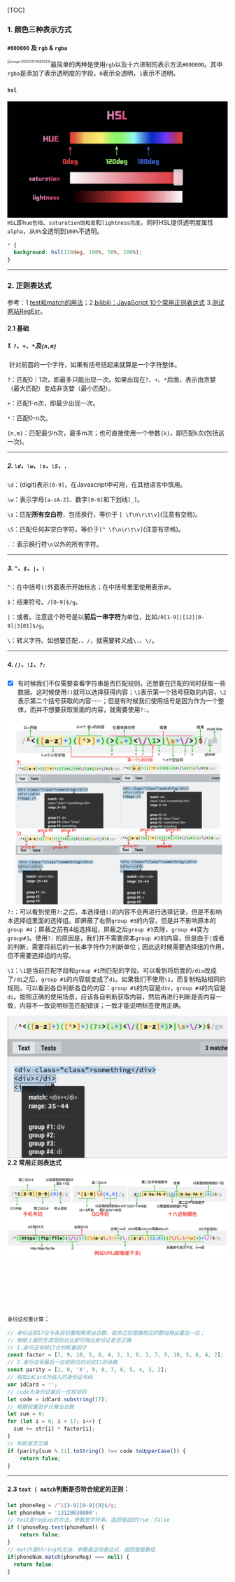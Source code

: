 [TOC]

### 1. 颜色三种表示方式

#### `#000000` 及  `rgb` & `rgba`

<img src="/Users/samstephen/Library/Mobile Documents/com~apple~CloudDocs/TyporaNotes/知识/images/rgba.png" alt="image-20210313145659218" style="zoom:50%;" align="left"/>

​	最简单的两种是使用`rgb`以及十六进制的表示方法`#000000`。其中`rgba`是添加了表示透明度的字段，`0`表示全透明，`1`表示不透明。

#### `hsl`

<img src="./images/HSL.png" alt="image-20210313144959788" style="zoom:50%;" align="left"/>

​	`HSL`即`hue色相`、`saturation饱和度`和`lightness亮度`。同时HSL提供透明度属性`alpha`，从`0%`全透明到`100%`不透明。

```css
* {
  background: hsl(120deg, 100%, 50%, 100%);
}
```

****

### 2. 正则表达式

参考：1.[test和match的用法](https://blog.csdn.net/weixin_39818813/article/details/79731542)；2.[bilibili：JavaScript 10个常用正则表达式](https://www.bilibili.com/video/BV1QK4y1K72U) 3.[测试网站RegExr](https://regexr.com)。

#### 2.1 基础

##### 1. `?`、`+`、`*`及`{n,m}`

​	针对前面的一个字符，如果有括号括起来就算是一个字符整体。

`?`：匹配0｜1次，即最多只能出现一次。如果出现在`?`、`+`、`*`后面，表示由贪婪（最大匹配）变成非贪婪（最小匹配）。

`+`：匹配1-n次，即最少出现一次。

`*`：匹配0-n次。

`{n,m}`：匹配最少n次，最多m次；也可直接使用一个参数`{k}`，即匹配k次(包括这一次)。

****

##### 2. `\d`、`\w`、`\s`、`\S`、`.`

`\d`：(digit)表示`[0-9]`，在Javascript中可用，在其他语言中慎用。

`\w`：表示字母`[a-zA-Z]`、数字`[0-9]`和下划线`[_]`。

`\s`：匹配**所有空白符**，包括换行，等价于 `[ \f\n\r\t\v]`(注意有空格)。

`\S`：匹配任何非空白字符。等价于`[^ \f\n\r\t\v]`(注意有空格)。

`.`：表示换行符`\n`以外的所有字符。

****

##### 3. `^`、`$`、`|`、`\`

`^`：在中括号`[]`外面表示开始标志；在中括号里面使用表示`非`。

`$`：结束符号。`/[0-9]$/g`。

`|`：或者。注意这个符号是以**前后一串字符**为单位，比如`/0[1-9]|[12][0-9]|3[01]$/g`。

`\`：转义字符。如想要匹配`.`、`/`，就需要转义成`\.`、`\/`。

****

##### 4. `()`、`\1`、`?:`

- [x] 有时候我们不仅需要查看字符串是否匹配规则，还想要在匹配的同时获取一些数据。这时候使用`()`就可以选择获得内容；`\1`表示第一个括号获取的内容，`\2`表示第二个括号获取的内容······；但是有时候我们使用括号是因为作为一个整体，而并不想要获取里面的内容，就需要使用`?:`。

<img src="./images/选择.png" alt="image-20210314175013894" style="zoom:50%;" align="left"/>

`?:`：可以看到使用`?:`之后，本选择组`()`的内容不会再进行选择记录，但是不影响本选择组里面的选择组。即屏蔽了右侧`group #3`的内容，但是并不影响原本的`group #4`；屏蔽之前有4组选择组，屏蔽之后`group #3`去除，`group #4`变为`group#3`。使用`?:` 的原因是，我们并不需要原本`group #3`的内容，但是由于`|`或者的判断，需要将前后的一长串字符作为判断单位；因此这时候需要选择组的作用，但不需要选择组的内容。

`\1`：`\1`是当前匹配字段和`group #1`所匹配的字段。可以看到将后面的`/div`改成了`/di`之后，`group #1`的内容就变成了`di`。如果我们不使用`\1`，而复制粘贴相同的规则，可以看到各自判断各自的内容：`group #1`的内容是`div`，`group #4`的内容是`di`。按照正确的使用场景，应该各自判断获取内容，然后再进行判断是否内容一致，内容不一致说明标签匹配错误；一致才能说明标签使用正确。

<img src="./images/不使用选择.png" alt="image-20210314175613767" style="zoom:50%;" align="left"/>

****

#### 2.2 常用正则表达式

<img src="./images/正则-1.png" alt="image-20210314153817732" style="zoom:50%;" align="left"/>

```js
// 手机号码
let phoneReg = /^1[3-9][0-9]{9}$/g;
// QQ号码, js里面\d等同于[0-9]，如果是其他语言要注意，\d包括除了0-9之外的其他数字字符 
let qqAcountReg = /^[1-9]\d{4,9}/g; // \d <=> [0-9]
// 十六进制颜色匹配
let colorReg = /#?([0-9a-fA-F]{6}|[0-9a-fA-F]{3})$/g; // #000000; 000000; #000;
// 邮箱地址
let mailReg = /^([a-zA-Z0-9_\-\.])+@([a-zA-Z0-9_\-\.])+\.([A-Za-z]{2,4})$/g;
// URL
let urlReg = /^((https?|ftp|file):\/\/)?([\da-z\.\-]+)\.([a-z\.]{2,4})([\/\.\-\w]*)*\/?$/g;
// html标签/爬虫
let elReg = /^<([a-z]+)([^>]*)(?:>(.*)<\/([a-z]+)>|\s+\/>)$/gm; // m表示匹配多行，各行都按照该规则匹配
// ipv4
let ipv4Reg = /^(([01]?[0-9][0-9]?|2[0-4][0-9]|25[0-5])\.){3}([01]?[0-9][0-9]?|2[0-4][0-9]|25[0-5])$/g;
// 日期 2021-03-01
let dateReg = /^[0-9]{4}-(0[1-9]|1[0-2])-(0[1-9]|12[0-9]|3[01])$/g;
// 身份证 正则部分(还需要通过权重判断)
let idReg = /^[1-9][0-9]{5}(18|19|[23][0-9])[0-9]{2}(0[1-9]|1[0-2])(0[1-9]|[12][0-9]|3[01])[0-9]{3}[0-9xX]$/g;
```

`身份证权重计算`：

```js
// 身份证前17位与各自权重相乘得出总数，取余之后根据相应的数组得出最后一位；
// 根据上面的生成规则对比即可得出身份证是否正确
// 1.身份证号前17位的权重因子
const factor = [7, 9, 10, 5, 8, 4, 2, 1, 6, 3, 7, 9, 10, 5, 8, 4, 2];
// 2.身份证号最后一位校验位的对应11的余数
const parity = [1, 0, 'X', 9, 8, 7, 6, 5, 4, 3, 2]; 
// 假如idCard为输入的身份证号码
var idCard = '';
// code为身份证最后一位校验码
let code = idCard.substring(17);
// 根据权重因子计算出总数
let sum = 0;
for (let i = 0; i < 17; i++) {
  sum += str[i] * factor[i];
}
// 判断是否正确
if (parity[sum % 11].toString() !== code.toUpperCase()) {
	return false;
}
```

****

#### 2.3 `text | match`判断是否符合规定的正则：

```js
let phoneReg = /^1[3-9][0-9]{9}$/g;
let phoneNum = '13120030000';
// test是regExp的方法，参数是字符串，返回值返回true｜false
if (!phoneReg.test(phoneNum)) {
	return false;
}
// match是String的方法，参数是正则表达式，返回值是数组
if(phoneNum.match(phoneReg) === null) {
  return false;
}
```



